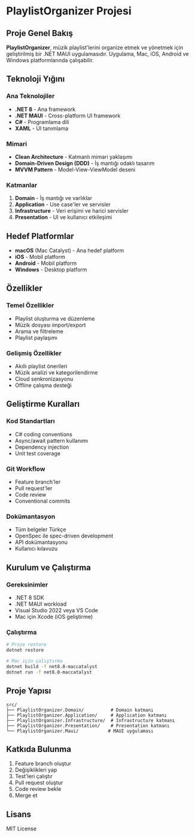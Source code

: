 # PlaylistOrganizer Projesi

## Proje Genel Bakış

**PlaylistOrganizer**, müzik playlist'lerini organize etmek ve yönetmek için geliştirilmiş bir .NET MAUI uygulamasıdır. Uygulama, Mac, iOS, Android ve Windows platformlarında çalışabilir.

## Teknoloji Yığını

### Ana Teknolojiler
- **.NET 8** - Ana framework
- **.NET MAUI** - Cross-platform UI framework
- **C#** - Programlama dili
- **XAML** - UI tanımlama

### Mimari
- **Clean Architecture** - Katmanlı mimari yaklaşımı
- **Domain-Driven Design (DDD)** - İş mantığı odaklı tasarım
- **MVVM Pattern** - Model-View-ViewModel deseni

### Katmanlar
1. **Domain** - İş mantığı ve varlıklar
2. **Application** - Use case'ler ve servisler
3. **Infrastructure** - Veri erişimi ve harici servisler
4. **Presentation** - UI ve kullanıcı etkileşimi

## Hedef Platformlar

- **macOS** (Mac Catalyst) - Ana hedef platform
- **iOS** - Mobil platform
- **Android** - Mobil platform
- **Windows** - Desktop platform

## Özellikler

### Temel Özellikler
- Playlist oluşturma ve düzenleme
- Müzik dosyası import/export
- Arama ve filtreleme
- Playlist paylaşımı

### Gelişmiş Özellikler
- Akıllı playlist önerileri
- Müzik analizi ve kategorilendirme
- Cloud senkronizasyonu
- Offline çalışma desteği

## Geliştirme Kuralları

### Kod Standartları
- C# coding conventions
- Async/await pattern kullanımı
- Dependency injection
- Unit test coverage

### Git Workflow
- Feature branch'ler
- Pull request'ler
- Code review
- Conventional commits

### Dokümantasyon
- Tüm belgeler Türkçe
- OpenSpec ile spec-driven development
- API dokümantasyonu
- Kullanıcı kılavuzu

## Kurulum ve Çalıştırma

### Gereksinimler
- .NET 8 SDK
- .NET MAUI workload
- Visual Studio 2022 veya VS Code
- Mac için Xcode (iOS geliştirme)

### Çalıştırma
```bash
# Proje restore
dotnet restore

# Mac için çalıştırma
dotnet build -f net8.0-maccatalyst
dotnet run -f net8.0-maccatalyst
```

## Proje Yapısı

```
src/
├── PlaylistOrganizer.Domain/          # Domain katmanı
├── PlaylistOrganizer.Application/     # Application katmanı
├── PlaylistOrganizer.Infrastructure/  # Infrastructure katmanı
├── PlaylistOrganizer.Presentation/    # Presentation katmanı
└── PlaylistOrganizer.Maui/           # MAUI uygulaması
```

## Katkıda Bulunma

1. Feature branch oluştur
2. Değişiklikleri yap
3. Test'leri çalıştır
4. Pull request oluştur
5. Code review bekle
6. Merge et

## Lisans

MIT License
